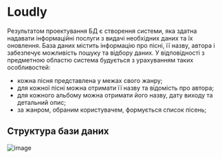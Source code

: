 # Loudly
Результатом проектування БД є створення системи, яка здатна надавати інформаційні послуги з видачі необхідних даних та їх оновлення. База даних містить інформацію про пісні, її назву, автора і забезпечує можливість пошуку та відбору даних. У відповідності з предметною областю система будується з урахуванням таких особливостей:
- кожна пісня представлена у межах свого жанру;
- для кожної пісні можна отримати її назву та відомість про автора;
- для кожного альбому можна отримати його назву, дату виходу та детальний опис;
- за жанром, обраним користувачем, формується список пісень;
## Структура бази даних
![image](https://user-images.githubusercontent.com/78899548/189232676-dfe09c11-a671-43ed-9eb0-050dc99f3949.png)
